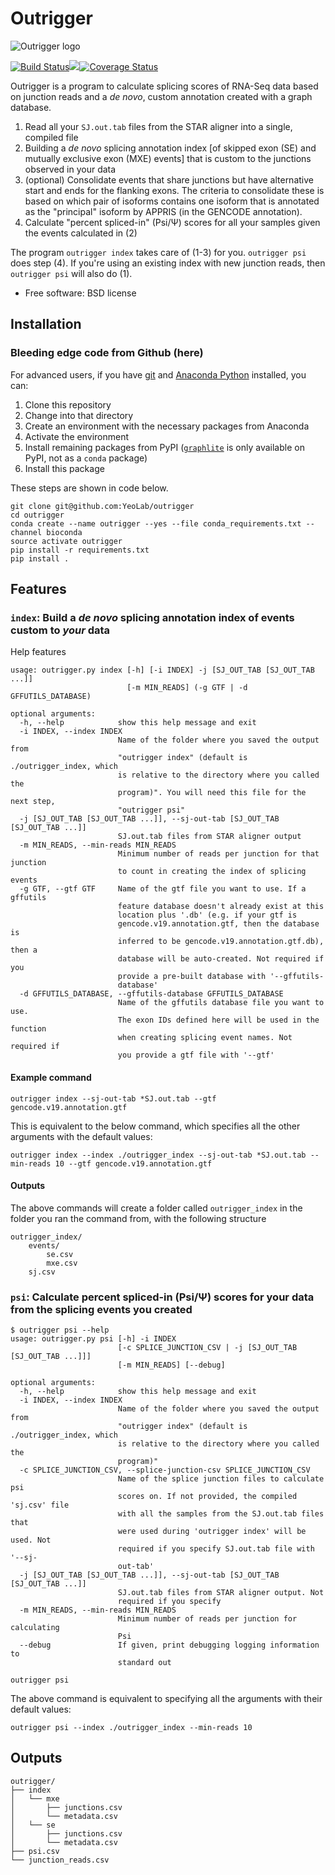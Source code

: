 # Outrigger

![Outrigger logo](https://raw.githubusercontent.com/YeoLab/outrigger/master/logo/logo_v1.svg)

[![Build Status](https://travis-ci.org/YeoLab/outrigger.svg?branch=master)](https://travis-ci.org/YeoLab/outrigger)[![](https://img.shields.io/pypi/v/outrigger.svg)](https://pypi.python.org/pypi/outrigger)[![Coverage Status](https://coveralls.io/repos/YeoLab/outrigger/badge.svg?branch=master&service=github)](https://coveralls.io/github/YeoLab/outrigger?branch=master)

Outrigger is a program to calculate splicing scores of RNA-Seq data based on junction reads and a *de novo*, custom annotation created with a graph database.

 1. Read all your `SJ.out.tab` files from the STAR aligner into a single, compiled file
 2. Building a *de novo* splicing annotation index [of skipped exon (SE) and mutually exclusive exon (MXE) events] that is custom to the junctions observed in your data
 3. (optional) Consolidate events that share junctions but have alternative start and ends for the flanking exons. The criteria to consolidate these is based on which pair of isoforms contains one isoform that is annotated as the "principal" isoform by APPRIS (in the GENCODE annotation).
 4. Calculate "percent spliced-in" (Psi/Ψ) scores for all your samples given the events calculated in (2)

 The program `outrigger index` takes care of (1-3) for you. `outrigger psi` does step (4). If you're using an existing index with new junction reads, then `outrigger psi` will also do (1).

* Free software: BSD license

## Installation

### Bleeding edge code from Github (here)

For advanced users, if you have [git](https://git-scm.com/) and [Anaconda Python](https://www.continuum.io/downloads) installed, you can:

1. Clone this repository
2. Change into that directory
3. Create an environment with the necessary packages from Anaconda
4. Activate the environment
5. Install remaining packages from PyPI ([`graphlite`](https://github.com/eugene-eeo/graphlite) is only available on PyPI, not as a `conda` package)
6. Install this package

These steps are shown in code below.

```
git clone git@github.com:YeoLab/outrigger
cd outrigger
conda create --name outrigger --yes --file conda_requirements.txt --channel bioconda
source activate outrigger
pip install -r requirements.txt
pip install .
```


## Features

### `index`: Build a *de novo* splicing annotation index of events custom to *your* data

Help features

```
usage: outrigger.py index [-h] [-i INDEX] -j [SJ_OUT_TAB [SJ_OUT_TAB ...]]
                          [-m MIN_READS] (-g GTF | -d GFFUTILS_DATABASE)

optional arguments:
  -h, --help            show this help message and exit
  -i INDEX, --index INDEX
                        Name of the folder where you saved the output from
                        "outrigger index" (default is ./outrigger_index, which
                        is relative to the directory where you called the
                        program)". You will need this file for the next step,
                        "outrigger psi"
  -j [SJ_OUT_TAB [SJ_OUT_TAB ...]], --sj-out-tab [SJ_OUT_TAB [SJ_OUT_TAB ...]]
                        SJ.out.tab files from STAR aligner output
  -m MIN_READS, --min-reads MIN_READS
                        Minimum number of reads per junction for that junction
                        to count in creating the index of splicing events
  -g GTF, --gtf GTF     Name of the gtf file you want to use. If a gffutils
                        feature database doesn't already exist at this
                        location plus '.db' (e.g. if your gtf is
                        gencode.v19.annotation.gtf, then the database is
                        inferred to be gencode.v19.annotation.gtf.db), then a
                        database will be auto-created. Not required if you
                        provide a pre-built database with '--gffutils-
                        database'
  -d GFFUTILS_DATABASE, --gffutils-database GFFUTILS_DATABASE
                        Name of the gffutils database file you want to use.
                        The exon IDs defined here will be used in the function
                        when creating splicing event names. Not required if
                        you provide a gtf file with '--gtf'
```

#### Example command

```
outrigger index --sj-out-tab *SJ.out.tab --gtf gencode.v19.annotation.gtf
```

This is equivalent to the below command, which specifies all the other arguments with the default values:

```
outrigger index --index ./outrigger_index --sj-out-tab *SJ.out.tab --min-reads 10 --gtf gencode.v19.annotation.gtf
```

#### Outputs

The above commands will create a folder called `outrigger_index` in the folder you ran the command from, with the following structure

```
outrigger_index/
    events/
        se.csv
        mxe.csv
    sj.csv
```


### `psi`: Calculate percent spliced-in (Psi/Ψ) scores for your data from the splicing events you created

```
$ outrigger psi --help
usage: outrigger.py psi [-h] -i INDEX
                        [-c SPLICE_JUNCTION_CSV | -j [SJ_OUT_TAB [SJ_OUT_TAB ...]]]
                        [-m MIN_READS] [--debug]

optional arguments:
  -h, --help            show this help message and exit
  -i INDEX, --index INDEX
                        Name of the folder where you saved the output from
                        "outrigger index" (default is ./outrigger_index, which
                        is relative to the directory where you called the
                        program)"
  -c SPLICE_JUNCTION_CSV, --splice-junction-csv SPLICE_JUNCTION_CSV
                        Name of the splice junction files to calculate psi
                        scores on. If not provided, the compiled 'sj.csv' file
                        with all the samples from the SJ.out.tab files that
                        were used during 'outrigger index' will be used. Not
                        required if you specify SJ.out.tab file with '--sj-
                        out-tab'
  -j [SJ_OUT_TAB [SJ_OUT_TAB ...]], --sj-out-tab [SJ_OUT_TAB [SJ_OUT_TAB ...]]
                        SJ.out.tab files from STAR aligner output. Not
                        required if you specify
  -m MIN_READS, --min-reads MIN_READS
                        Minimum number of reads per junction for calculating
                        Psi
  --debug               If given, print debugging logging information to
                        standard out
```


```
outrigger psi
```

The above command is equivalent to specifying all the arguments with their default values:

```
outrigger psi --index ./outrigger_index --min-reads 10
```


## Outputs

```
outrigger/
├── index
│   └── mxe
│       ├── junctions.csv
│       └── metadata.csv
│   └── se
│       ├── junctions.csv
│       └── metadata.csv
├── psi.csv
└── junction_reads.csv
```
